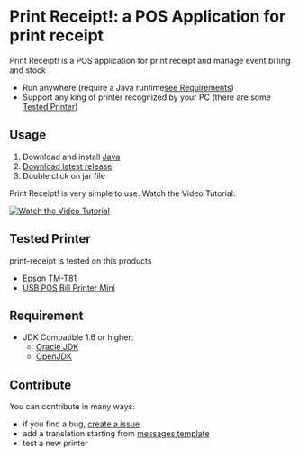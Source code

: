 # Print Receipt!: a POS Application for print receipt

Print Receipt! is a POS application for print receipt and manage 
event billing and stock    

* Run anywhere (require a Java runtime[see Requirements](#Requirement))
* Support any king of printer recognized by your PC (there are some [Tested Printer](#TestedOrinter)) 

## Usage

1. Download and install [Java](https://java.com/en/download/)
2. [Download latest release](https://github.com/michelelazzeri/print-receipt/releases/latest)
3. Double click on jar file

Print Receipt! is very simple to use. Watch the Video Tutorial:

[![Watch the Video Tutorial](http://img.youtube.com/vi/SpaAheKS8d0/0.jpg)](http://www.youtube.com/watch?v=SpaAheKS8d0)

## Tested Printer
print-receipt is tested on this products
 
* [Epson TM-T81](https://www.google.it/?ie=UTF-8#q=Epson+thermal+printer+TM-T81)
* [USB POS Bill Printer Mini](https://www.google.it/?ie=UTF-8#q=USB+POS+Bill+Printer+Mini)

## Requirement

* JDK Compatible 1.6 or higher:
  * [Oracle JDK](https://java.com/en/download/)
  * [OpenJDK](http://openjdk.java.net/install)

## Contribute

You can contribute in many ways:

* if you find a bug, [create a issue](/michelelazzeri/print-receipt/issues/new) 
* add a translation starting from [messages template](https://github.com/michelelazzeri/print-receipt/blob/master/src/main/java/org/printreceipt/messages_lang.properties)
* test a new printer


   

